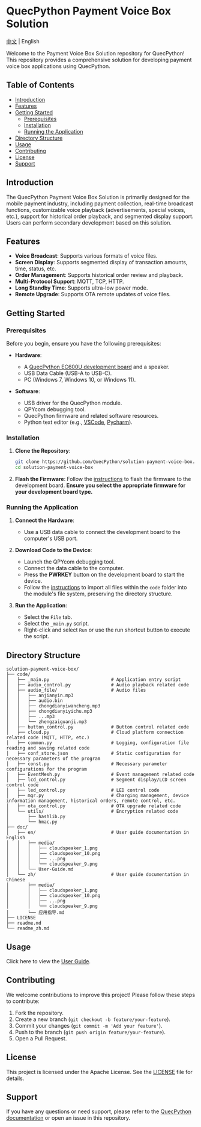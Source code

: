 # QuecPython Payment Voice Box Solution

[中文](readme_zh.md) | English

Welcome to the Payment Voice Box Solution repository for QuecPython! This repository provides a comprehensive solution for developing payment voice box  applications using QuecPython.

## Table of Contents

- [Introduction](#introduction)
- [Features](#features)
- [Getting Started](#getting-started)
  - [Prerequisites](#prerequisites)
  - [Installation](#installation)
  - [Running the Application](#running-the-application)
- [Directory Structure](#directory-structure)
- [Usage](#usage)
- [Contributing](#contributing)
- [License](#license)
- [Support](#support)

## Introduction

The QuecPython Payment Voice Box Solution is primarily designed for the mobile payment industry, including payment collection, real-time broadcast functions, customizable voice playback (advertisements, special voices, etc.), support for historical order playback, and segmented display support. Users can perform secondary development based on this solution.

## Features

- **Voice Broadcast**: Supports various formats of voice files.
- **Screen Display**: Supports segmented display of transaction amounts, time, status, etc.
- **Order Management**: Supports historical order review and playback.
- **Multi-Protocol Support**: MQTT, TCP, HTTP.
- **Long Standby Time**: Supports ultra-low power mode.
- **Remote Upgrade**: Supports OTA remote updates of voice files.

## Getting Started

### Prerequisites

Before you begin, ensure you have the following prerequisites:

- **Hardware**:
  - A [QuecPython EC600U development board](https://python.quectel.com/doc/Getting_started/en/evb/ec600x-evb.html) and a speaker.
  - USB Data Cable (USB-A to USB-C).
  - PC (Windows 7, Windows 10, or Windows 11).

- **Software**:
  - USB driver for the QuecPython module.
  - QPYcom debugging tool.
  - QuecPython firmware and related software resources.
  - Python text editor (e.g., [VSCode](https://code.visualstudio.com/), [Pycharm](https://www.jetbrains.com/pycharm/download/)).

### Installation

1. **Clone the Repository**:

   ```bash
   git clone https://github.com/QuecPython/solution-payment-voice-box.git
   cd solution-payment-voice-box
   ```

2. **Flash the Firmware**: Follow the [instructions](https://python.quectel.com/doc/Application_guide/dev-tools/QPYcom/qpycom-dw.html#Download-Firmware) to flash the firmware to the development board. **Ensure you select the appropriate firmware for your development board type.**

### Running the Application

1. **Connect the Hardware**:

   - Use a USB data cable to connect the development board to the computer's USB port.

2. **Download Code to the Device**:

   - Launch the QPYcom debugging tool.
   - Connect the data cable to the computer.
   - Press the **PWRKEY** button on the development board to start the device.
   - Follow the [instructions](https://python.quectel.com/doc/Application_guide/en/dev-tools/QPYcom/qpycom-dw.html#Download-Script) to import all files within the `code` folder into the module's file system, preserving the directory structure.

3. **Run the Application**:

   - Select the `File` tab.
   - Select the `_main.py` script.
   - Right-click and select `Run` or use the run shortcut button to execute the script.

## Directory Structure

```plaintext
solution-payment-voice-box/
├── code/
│   ├── _main.py                       # Application entry script
│   ├── audio_control.py               # Audio playback related code
│   ├── audio_file/                    # Audio files
│   │   ├── anjianyin.mp3
│   │   ├── audio.bin
│   │   ├── chongdianyiwancheng.mp3
│   │   ├── chongdianyiyichu.mp3
│   │   ├── ...mp3
│   │   └── zhengzaiguanji.mp3
│   ├── button_control.py              # Button control related code
│   ├── cloud.py                       # Cloud platform connection related code (MQTT, HTTP, etc.)
│   ├── common.py                      # Logging, configuration file reading and saving related code
│   ├── conf_store.json                # Static configuration for necessary parameters of the program
│   ├── const.py                       # Necessary parameter configurations for the program
│   ├── EventMesh.py                   # Event management related code
│   ├── lcd_control.py                 # Segment display/LCD screen control code
│   ├── led_control.py                 # LED control code
│   ├── mgr.py                         # Charging management, device information management, historical orders, remote control, etc.
│   ├── ota_control.py                 # OTA upgrade related code
│   └── utils/                         # Encryption related code
│       ├── hashlib.py
│       └── hmac.py
├── doc/
│   ├── en/                            # User guide documentation in English
│   │   ├── media/
│   │   │   ├── cloudspeaker_1.png
│   │   │   ├── cloudspeaker_10.png
│   │   │   ├── ...png
│   │   │   └── cloudspeaker_9.png
│   │   └── User-Guide.md
│   └── zh/                            # User guide documentation in Chinese
│       ├── media/
│       │   ├── cloudspeaker_1.png
│       │   ├── cloudspeaker_10.png
│       │   ├── ...png
│       │   └── cloudspeaker_9.png
│       └── 应用指导.md
├── LICENSE
├── readme.md
└── readme_zh.md
```

## Usage

Click here to view the [User Guide](./docs/en/User-Guide.md).

## Contributing

We welcome contributions to improve this project! Please follow these steps to contribute:

1. Fork the repository.
2. Create a new branch (`git checkout -b feature/your-feature`).
3. Commit your changes (`git commit -m 'Add your feature'`).
4. Push to the branch (`git push origin feature/your-feature`).
5. Open a Pull Request.

## License

This project is licensed under the Apache License. See the [LICENSE](LICENSE) file for details.

## Support

If you have any questions or need support, please refer to the [QuecPython documentation](https://python.quectel.com/doc) or open an issue in this repository.
